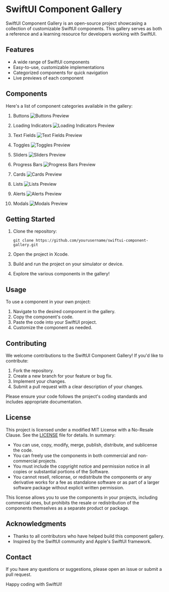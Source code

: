 # SwiftUI Component Gallery

SwiftUI Component Gallery is an open-source project showcasing a collection of customizable SwiftUI components. This gallery serves as both a reference and a learning resource for developers working with SwiftUI.

## Features

- A wide range of SwiftUI components
- Easy-to-use, customizable implementations
- Categorized components for quick navigation
- Live previews of each component

## Components

Here's a list of component categories available in the gallery:

1. Buttons
   ![Buttons Preview](path/to/buttons.gif)

2. Loading Indicators
   ![Loading Indicators Preview](path/to/loading-indicators.gif)

3. Text Fields
   ![Text Fields Preview](path/to/text-fields.gif)

4. Toggles
   ![Toggles Preview](path/to/toggles.gif)

5. Sliders
   ![Sliders Preview](path/to/sliders.gif)

6. Progress Bars
   ![Progress Bars Preview](path/to/progress-bars.gif)

7. Cards
   ![Cards Preview](path/to/cards.gif)

8. Lists
   ![Lists Preview](path/to/lists.gif)

9. Alerts
   ![Alerts Preview](path/to/alerts.gif)

10. Modals
    ![Modals Preview](path/to/modals.gif)

## Getting Started

1. Clone the repository:
   ```
   git clone https://github.com/yourusername/swiftui-component-gallery.git
   ```

2. Open the project in Xcode.

3. Build and run the project on your simulator or device.

4. Explore the various components in the gallery!

## Usage

To use a component in your own project:

1. Navigate to the desired component in the gallery.
2. Copy the component's code.
3. Paste the code into your SwiftUI project.
4. Customize the component as needed.


## Contributing

We welcome contributions to the SwiftUI Component Gallery! If you'd like to contribute:

1. Fork the repository.
2. Create a new branch for your feature or bug fix.
3. Implement your changes.
4. Submit a pull request with a clear description of your changes.

Please ensure your code follows the project's coding standards and includes appropriate documentation.

## License

This project is licensed under a modified MIT License with a No-Resale Clause. See the [LICENSE](LICENSE) file for details. In summary:

- You can use, copy, modify, merge, publish, distribute, and sublicense the code.
- You can freely use the components in both commercial and non-commercial projects.
- You must include the copyright notice and permission notice in all copies or substantial portions of the Software.
- You cannot resell, relicense, or redistribute the components or any derivative works for a fee as standalone software or as part of a larger software package without explicit written permission.

This license allows you to use the components in your projects, including commercial ones, but prohibits the resale or redistribution of the components themselves as a separate product or package.

## Acknowledgments

- Thanks to all contributors who have helped build this component gallery.
- Inspired by the SwiftUI community and Apple's SwiftUI framework.

## Contact

If you have any questions or suggestions, please open an issue or submit a pull request.

Happy coding with SwiftUI!
